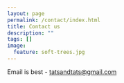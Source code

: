 ```yaml
---
layout: page
permalink: /contact/index.html
title: Contact us
description: ""
tags: []
image:
  feature: soft-trees.jpg
---
```


Email is best - tatsandtats@gmail.com
